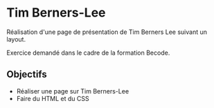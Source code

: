 # Tim Berners-Lee

Réalisation d'une page de présentation de Tim Berners Lee suivant un layout.

Exercice demandé dans le cadre de la formation Becode.

## Objectifs

- Réaliser une page sur Tim Berners-Lee
- Faire du HTML et du CSS
